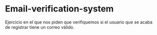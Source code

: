 # Email-verification-system
Ejercicio en el que nos piden que verifiquemos si el usuario que se acaba de registrar tiene un correo válido.
